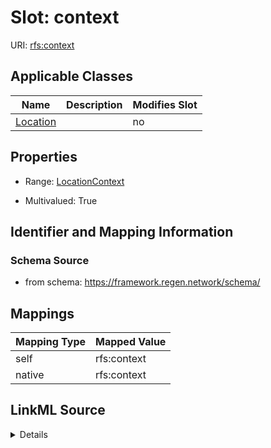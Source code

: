 

# Slot: context



URI: [rfs:context](https://framework.regen.network/schema/context)



<!-- no inheritance hierarchy -->





## Applicable Classes

| Name | Description | Modifies Slot |
| --- | --- | --- |
| [Location](Location.md) |  |  no  |







## Properties

* Range: [LocationContext](LocationContext.md)

* Multivalued: True





## Identifier and Mapping Information







### Schema Source


* from schema: https://framework.regen.network/schema/




## Mappings

| Mapping Type | Mapped Value |
| ---  | ---  |
| self | rfs:context |
| native | rfs:context |




## LinkML Source

<details>
```yaml
name: context
from_schema: https://framework.regen.network/schema/
rank: 1000
alias: context
owner: Location
domain_of:
- Location
range: LocationContext
multivalued: true

```
</details>